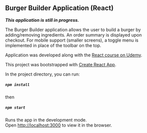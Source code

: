 
## Burger Builder Application (React)

***This application is still in progress.***

The Burger Builder application allows the user to build a burger by adding/removing ingredients. An order summary is displayed upon checkout. For mobile support (smaller screens), a toggle menu is implemented in place of the toolbar on the top.

Application was developed along with the [React course on Udemy](https://www.udemy.com/course/react-the-complete-guide-incl-redux/).

This project was bootstrapped with [Create React App](https://github.com/facebook/create-react-app).

In the project directory, you can run:
##### `npm install`

then

##### `npm start`

Runs the app in the development mode.<br />
Open [http://localhost:3000](http://localhost:3000) to view it in the browser.